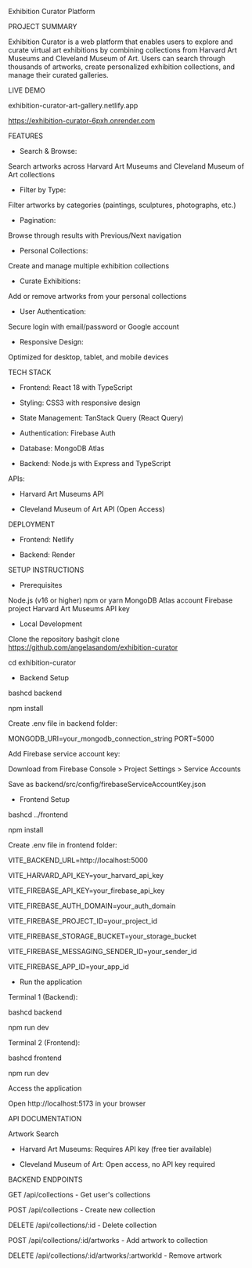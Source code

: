 Exhibition Curator Platform

PROJECT SUMMARY

Exhibition Curator is a web platform that enables users to explore and curate virtual art exhibitions by combining collections from Harvard Art Museums and Cleveland Museum of Art. Users can search through thousands of artworks, create personalized exhibition collections, and manage their curated galleries.

LIVE DEMO

exhibition-curator-art-gallery.netlify.app

https://exhibition-curator-6pxh.onrender.com

FEATURES

- Search & Browse: 

Search artworks across Harvard Art Museums and Cleveland Museum of Art collections

- Filter by Type: 

Filter artworks by categories (paintings, sculptures, photographs, etc.)

- Pagination: 

Browse through results with Previous/Next navigation

- Personal Collections: 

Create and manage multiple exhibition collections

- Curate Exhibitions: 

Add or remove artworks from your personal collections

- User Authentication: 

Secure login with email/password or Google account

- Responsive Design: 

Optimized for desktop, tablet, and mobile devices

TECH STACK

- Frontend: React 18 with TypeScript

- Styling: CSS3 with responsive design

- State Management: TanStack Query (React Query)

- Authentication: Firebase Auth

- Database: MongoDB Atlas

- Backend: Node.js with Express and TypeScript

APIs:

- Harvard Art Museums API

- Cleveland Museum of Art API (Open Access)

DEPLOYMENT

- Frontend: Netlify

- Backend: Render

SETUP INSTRUCTIONS

- Prerequisites

Node.js (v16 or higher)
npm or yarn
MongoDB Atlas account
Firebase project
Harvard Art Museums API key

- Local Development

Clone the repository
bashgit clone https://github.com/angelasandom/exhibition-curator

cd exhibition-curator

- Backend Setup

bashcd backend

npm install

Create .env file in backend folder:

MONGODB_URI=your_mongodb_connection_string
PORT=5000

Add Firebase service account key:

Download from Firebase Console > Project Settings > Service Accounts

Save as backend/src/config/firebaseServiceAccountKey.json

- Frontend Setup

bashcd ../frontend

npm install

Create .env file in frontend folder:

VITE_BACKEND_URL=http://localhost:5000

VITE_HARVARD_API_KEY=your_harvard_api_key

VITE_FIREBASE_API_KEY=your_firebase_api_key

VITE_FIREBASE_AUTH_DOMAIN=your_auth_domain

VITE_FIREBASE_PROJECT_ID=your_project_id

VITE_FIREBASE_STORAGE_BUCKET=your_storage_bucket

VITE_FIREBASE_MESSAGING_SENDER_ID=your_sender_id

VITE_FIREBASE_APP_ID=your_app_id

- Run the application

Terminal 1 (Backend):

bashcd backend

npm run dev

Terminal 2 (Frontend):

bashcd frontend

npm run dev

Access the application

Open http://localhost:5173 in your browser

API DOCUMENTATION

Artwork Search

- Harvard Art Museums: Requires API key (free tier available)

- Cleveland Museum of Art: Open access, no API key required

BACKEND ENDPOINTS

GET /api/collections - Get user's collections

POST /api/collections - Create new collection

DELETE /api/collections/:id - Delete collection

POST /api/collections/:id/artworks - Add artwork to collection

DELETE /api/collections/:id/artworks/:artworkId - Remove artwork